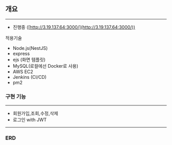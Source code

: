 ## 개요

---

- 진행중 ([http://3.19.137.64:3000/](http://3.19.137.64:3000/))

적용기술

- Node.js(NestJS)
- express
- ejs (화면 템플릿)
- MySQL(로컬에선 Docker로 사용)
- AWS EC2
- Jenkins (CI/CD)
- pm2

### 구현 기능

---

- 회원가입,조회,수정,삭제
- 로그인 with JWT

---
### ERD
